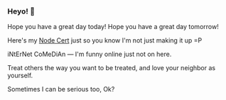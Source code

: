 ### Heyo! 👋

Hope you have a great day today!
Hope you have a great day tomorrow!

Here's my [Node Cert](https://www.credly.com/badges/dc107cd5-6665-4e41-9cf0-406a25a9813c) just so you know I'm not just making it up =P

iNtErNet CoMeDiAn — I'm funny online just not on here.

Treat others the way you want to be treated, and love your neighbor as yourself.

Sometimes I can be serious too, Ok?
